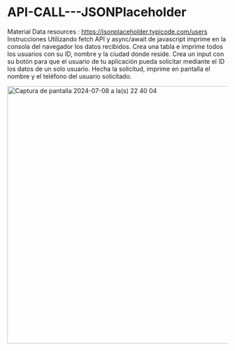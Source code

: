 # API-CALL---JSONPlaceholder
Material
Data resources : https://jsonplaceholder.typicode.com/users
Instrucciones
Utilizando fetch API y async/await de javascript imprime en la consola del navegador los datos recibidos.
Crea una tabla e imprime todos los usuarios con su ID, nombre y la ciudad donde reside.
Crea un input con su botón para que el usuario de tu aplicación pueda solicitar mediante el ID los datos de un solo usuario. Hecha la solicitud, imprime en pantalla el nombre y el teléfono del usuario solicitado.

<img width="588" alt="Captura de pantalla 2024-07-08 a la(s) 22 40 04" src="https://github.com/GiselaHurtado/API-CALL---JSONPlaceholder/assets/168914320/0150891e-81a2-49f6-be7d-4abbd7d66290">
